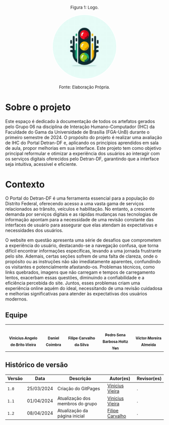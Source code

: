 <font size="2"><p style="text-align: center">Figura 1: Logo.</p></font>

<p align="center"><img style="border: 2px solid white; border-radius: 117px" img src="https://github.com/Interacao-Humano-Computador/2024.1-DETRANDF/blob/main/assets/images/apple-touch-icon.png?raw=true" width = 40%></p>
<font size="2"><p style="text-align: center">Fonte: Elaboração Própria.</p></font>


# Sobre o projeto
Este espaço é dedicado à documentação de todos os artefatos gerados pelo Grupo 06 na disciplina de Interação Humano-Computador (IHC) da Faculdade do Gama da Universidade de Brasília (FGA-UnB) durante o primeiro semestre de 2024. O propósito do projeto é realizar uma avaliação de IHC do Portal Detran-DF e, aplicando os princípios aprendidos em sala de aula, propor melhorias em sua interface. Este projeto tem como objetivo principal reformular e otimizar a experiência dos usuários ao interagir com os serviços digitais oferecidos pelo Detran-DF, garantindo que a interface seja intuitiva, acessível e eficiente.

# Contexto
O Portal do Detran-DF é uma ferramenta essencial para a população do Distrito Federal, oferecendo acesso a uma vasta gama de serviços relacionados ao trânsito, veículos e habilitação. No entanto, a crescente demanda por serviços digitais e as rápidas mudanças nas tecnologias de informação apontam para a necessidade de uma revisão constante das interfaces de usuário para assegurar que elas atendam às expectativas e necessidades dos usuários.


O website em questão apresenta uma série de desafios que comprometem a experiência do usuário, destacando-se a navegação confusa, que torna difícil encontrar informações específicas, levando a uma jornada frustrante pelo site. Ademais, certas seções sofrem de uma falta de clareza, onde o propósito ou as instruções não são imediatamente aparentes, confundindo os visitantes e potencialmente afastando-os. Problemas técnicos, como links quebrados, imagens que não carregam e tempos de carregamento lentos, exacerbam essas questões, diminuindo a confiabilidade e a eficiência percebida do site. Juntos, esses problemas criam uma experiência online aquém do ideal, necessitando de uma revisão cuidadosa e melhorias significativas para atender às expectativas dos usuários modernos.

## Equipe

<table>
  <tr>
    <td align="center"><a href="https://github.com/viniciusvieira00"><img style="border-radius: 50%;" src="https://avatars.githubusercontent.com/u/64455111?v=4" width="100px;" alt=""/><br /><sub><b>Vinicius Angelo de Brito Vieira</b></sub></a><br />
    <td align="center"><a href="https://github.com/DanielCoimbra"><img style="border-radius: 50%;" src="https://avatars.githubusercontent.com/u/49206670?v=4" width="100px;" alt=""/><br /><sub><b>Daniel Coimbra</b></sub></a><br /><a href="Link git" title="Rocketseat"></a></td>
    <td align="center"><a href="https://github.com/Filipe-002"><img style="border-radius: 50%;" src="https://avatars.githubusercontent.com/u/90454615?v=4" width="100px;" alt=""/><br /><sub><b>Filipe Carvalho da Silva </b></sub></a><br /><a href="Link git" title="Rocketseat"></a></td>
    <td align="center"><a href="https://github.com/pedroyen21"><img style="border-radius: 50%;" src="https://avatars.githubusercontent.com/u/72281928?v=4" width="100px;" alt=""/><br /><sub><b>Pedro Sena Barbosa Holtz Yen</b></sub></a><br />
    <td align="center"><a href="https://github.com/vitu-moreira"><img style="border-radius: 50%;" src="https://avatars.githubusercontent.com/u/164962834?v=4" width="100px;" alt=""/><br /><sub><b>Víctor Moreira Almeida</b></sub></a><br />
  </tr>
</table>

## Histórico de versão

| Versão | Data       | Descrição                        | Autor(es)                                              | Revisor(es) |
| ------ | ---------- | -------------------------------- | ------------------------------------------------------ | ----------- |
| `1.0`  | 25/03/2024 | Criação do GitPages              | [Vinicius Vieira](https://github.com/viniciusvieira00) | .           |
| `1.1`  | 01/04/2024 | Atualização dos membros do grupo | [Vinicius Vieira](https://github.com/viniciusvieira00) | .           |
| `1.2`  | 08/04/2024 | Atualização da página inicial    | [Filipe Carvalho](https://github.com/filipe-002)       | .           |
